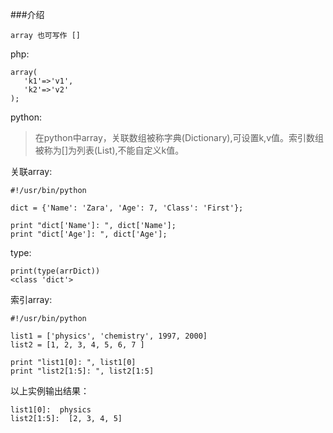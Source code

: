 ###介绍

 	array 也可写作 []


php:

	array(
	   'k1'=>'v1',
	   'k2'=>'v2'
	);

python:
>在python中array，关联数组被称字典(Dictionary),可设置k,v值。索引数组被称为[]为列表(List),不能自定义k值。

关联array:

	#!/usr/bin/python
 
	dict = {'Name': 'Zara', 'Age': 7, 'Class': 'First'};
	 
	print "dict['Name']: ", dict['Name'];
	print "dict['Age']: ", dict['Age'];

type:

	print(type(arrDict)) 
	<class 'dict'>

索引array:

	#!/usr/bin/python
	 
	list1 = ['physics', 'chemistry', 1997, 2000]
	list2 = [1, 2, 3, 4, 5, 6, 7 ]
	 
	print "list1[0]: ", list1[0]
	print "list2[1:5]: ", list2[1:5]
	
以上实例输出结果：

	list1[0]:  physics
	list2[1:5]:  [2, 3, 4, 5]

	
